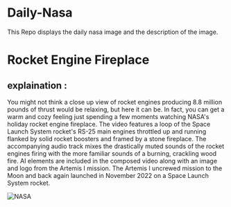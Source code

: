 # Daily-Nasa

This Repo displays the daily nasa image and the description of the image.

<!--NASA-->
# Rocket Engine Fireplace
## explaination :

You might not think a close up view of rocket engines producing 8.8 million pounds of thrust would be relaxing, but here it can be. In fact, you can get a warm and cozy feeling just spending a few moments watching NASA's holiday rocket engine fireplace. The video features a loop of the Space Launch System rocket's RS-25 main engines throttled up and running flanked by solid rocket boosters and framed by a stone fireplace. The accompanying audio track mixes the drastically muted sounds of the rocket engines firing with the more familiar sounds of a burning, crackling wood fire. AI elements are included in the composed video along with an image and logo from the Artemis I mission. The Artemis I uncrewed mission to the Moon and back again launched in November 2022 on a Space Launch System rocket.

![NASA](https://apod.nasa.gov/apod/image/2412/NASARocketEngineFireplaceSnap600.png)
<!--/NASA-->